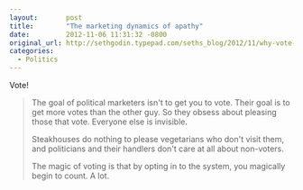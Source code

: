 ```yaml
---
layout:       post
title:        "The marketing dynamics of apathy"
date:         2012-11-06 11:31:32 -0800
original_url: http://sethgodin.typepad.com/seths_blog/2012/11/why-vote-the-marketing-dynamics-of-apathy.html
categories:
  - Politics
---
```


Vote!

 > 
 > 
 > The goal of political marketers isn't to get you to vote. Their goal is to get more votes than the other guy. So they obsess about pleasing those that vote. Everyone else is invisible.
 > 
 > Steakhouses do nothing to please vegetarians who don't visit them, and politicians and their handlers don't care at all about non-voters.
 > 
 > The magic of voting is that by opting in to the system, you magically begin to count. A lot.
 > 
 > 
